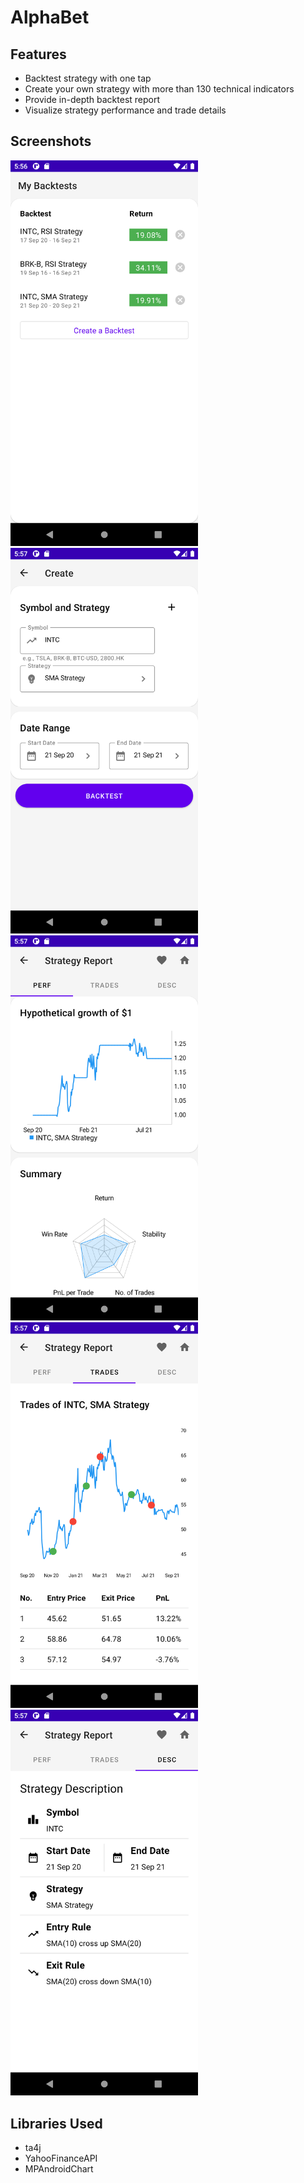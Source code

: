 # AlphaBet

## Features
* Backtest strategy with one tap
* Create your own strategy with more than 130 technical indicators
* Provide in-depth backtest report
* Visualize strategy performance and trade details

## Screenshots
<img src="./screenshots/Home.png" alt="input" width="300"/>
<img src="./screenshots/Input.png" alt="input" width="300"/>
<img src="./screenshots/Performance.png" alt="performance" width="300"/>
<img src="./screenshots/TradeTable.png" alt="tradeTable" width="300"/>
<img src="./screenshots/Description.png" alt="description" width="300"/>

## Libraries Used
* ta4j
* YahooFinanceAPI
* MPAndroidChart
